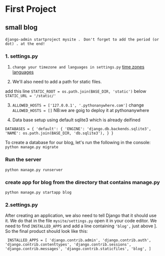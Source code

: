 # First Project

## small blog

`django-admin startproject mysite . `    `Don't forget to add the period (or dot) . at the end!`

### 1. settings.py 

1. `change your timezone and languages in settings.py`  [time zones](https://en.wikipedia.org/wiki/List_of_tz_database_time_zones) [languages](https://docs.djangoproject.com/en/2.0/ref/settings/#language-code)

2. We'll also need to add a path for static files.  

add this line `STATIC_ROOT = os.path.join(BASE_DIR, 'static')` below `STATIC_URL = '/static/'`

3. `ALLOWED_HOSTS = ['127.0.0.1', '.pythonanywhere.com']` change `ALLOWED_HOSTS = []`  NB:we are goig to deploy it at pythonanywhere

4. Data base setup using default sqlite3  which is already deifined

`DATABASES = {
    'default': {
        'ENGINE': 'django.db.backends.sqlite3',
        'NAME': os.path.join(BASE_DIR, 'db.sqlite3'),
    }
}`


 To create a database for our blog, let's run the following in the console: `python manage.py migrate`
 
 ### Run the server
 
 `python manage.py runserver`
 
 ### create app for blog from the directory that contains manage.py
 
 `python manage.py startapp blog`
 
 ### 2.settings.py
 
 After creating an application, we also need to tell Django that it should use it. We do that in the file `mysite/settings.py` open it in your code editor. We need to find `INSTALLED_APPS` and add a line containing `'blog',` just above ]. So the final product should look like this:

` INSTALLED_APPS = [
    'django.contrib.admin',
    'django.contrib.auth',
    'django.contrib.contenttypes',
    'django.contrib.sessions',
    'django.contrib.messages',
    'django.contrib.staticfiles',
    'blog',
]`
